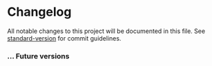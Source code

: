 # Changelog

All notable changes to this project will be documented in this file. See [standard-version](https://github.com/conventional-changelog/standard-version) for commit guidelines.

### ... Future versions

